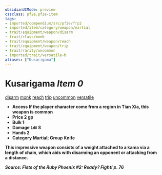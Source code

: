 ```yaml
---
obsidianUIMode: preview
cssclass: pf2e,pf2e-item
tags:
- imported/compendium/src/pf2e/frp2
- imported/item/category/weapon/martial
- trait/equipment/weapon/disarm
- trait/class/monk
- trait/equipment/weapon/reach
- trait/equipment/weapon/trip
- trait/rarity/uncommon
- imported/trait/versatile-b
aliases: ["Kusarigama"]
---
```

# Kusarigama *Item 0*  
[disarm](rules/traits/disarm.md)  [monk](rules/traits/monk.md)  [reach](reach.md)  [trip](rules/traits/trip.md)  [uncommon](uncommon.md)  [versatile <b>](versatile.md)  

- **Access** If the player character come from a region in Tian Xia, this weapon is common
- **Price** 2 gp
- **Bulk** 1
- **Damage** `1d8` S
- **Hands** 2
- **Category** Martial; **Group** Knife 

This impressive weapon consists of a weight attached to a kama via a length of chain, which aids with disarming an opponent or attacking from a distance.

*Source: Fists of the Ruby Phoenix #2: Ready? Fight! p. 76*